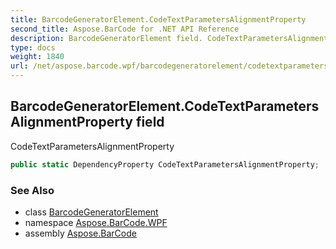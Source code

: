 ```yaml
---
title: BarcodeGeneratorElement.CodeTextParametersAlignmentProperty
second_title: Aspose.BarCode for .NET API Reference
description: BarcodeGeneratorElement field. CodeTextParametersAlignmentProperty
type: docs
weight: 1840
url: /net/aspose.barcode.wpf/barcodegeneratorelement/codetextparametersalignmentproperty/
---
```

## BarcodeGeneratorElement.CodeTextParametersAlignmentProperty field

CodeTextParametersAlignmentProperty

```csharp
public static DependencyProperty CodeTextParametersAlignmentProperty;
```

### See Also

* class [BarcodeGeneratorElement](../)
* namespace [Aspose.BarCode.WPF](../../barcodegeneratorelement/)
* assembly [Aspose.BarCode](../../../)



